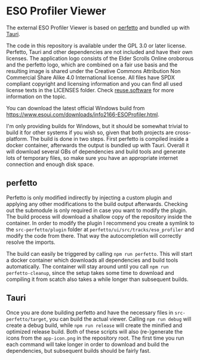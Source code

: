 <!--
SPDX-FileCopyrightText: 2022 sirinsidiator <insidiator@cmos.at>

SPDX-License-Identifier: GPL-3.0-or-later
-->

# ESO Profiler Viewer

The external ESO Profiler Viewer is based on [perfetto](https://perfetto.dev/) and bundled up with [Tauri](https://tauri.app/).

The code in this repository is available under the GPL 3.0 or later license. Perfetto, Tauri and other dependencies are not included and have their own licenses. The application logo consists of the Elder Scrolls Online oroborous and the perfetto logo, which are combined on a fair use basis and the resulting image is shared under the Creative Commons Attribution Non Commercial Share Alike 4.0 International license. All files have SPDX compliant copyright and licensing information and you can find all used license texts in the LICENSES folder. Check [reuse.software](https://reuse.software/) for more information on the topic.

You can download the latest official Windows build from https://www.esoui.com/downloads/info2166-ESOProfiler.html.

I'm only providing builds for Windows, but it should be somewhat trivial to build it for other systems if you wish so, given that both projects are cross-platform.
The build is done in two steps. First perfetto is compiled inside a docker container, afterwards the output is bundled up with Tauri.
Overall it will download several GBs of dependencies and build tools and generate lots of temporary files, so make sure you have an appropriate internet connection and enough disk space.

## perfetto
Perfetto is only modified indirectly by injecting a custom plugin and applying any other modifications to the build output afterwards. Checking out the submodule is only required in case you want to modify the plugin. The build process will download a shallow copy of the repository inside the container.
In order to modify the plugin I recommend you create a symlink to the `src-perfetto/plugin` folder at `perfetto/ui/src/tracks/eso_profiler` and modify the code from there. That way the autocompletion will correctly resolve the imports.

The build can easily be triggered by calling `npm run perfetto`. This will start a docker container which downloads all dependencies and build tools automatically. The container will stay around until you call `npm run perfetto-cleanup`, since the setup takes some time to download and compiling it from scatch also takes a while longer than subsequent builds.

## Tauri
Once you are done building perfetto and have the necessary files in `src-perfetto/target`, you can build the actual viewer.
Calling `npm run debug` will create a debug build, while `npm run release` will create the minified and optimized release build.
Both of these scripts will also (re-)generate the icons from the `app-icon.png` in the repository root.
The first time you run each command will take longer in order to download and build the dependencies, but subsequent builds should be fairly fast.